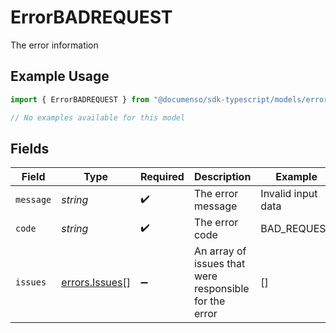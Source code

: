 # ErrorBADREQUEST

The error information

## Example Usage

```typescript
import { ErrorBADREQUEST } from "@documenso/sdk-typescript/models/errors";

// No examples available for this model
```

## Fields

| Field                                                  | Type                                                   | Required                                               | Description                                            | Example                                                |
| ------------------------------------------------------ | ------------------------------------------------------ | ------------------------------------------------------ | ------------------------------------------------------ | ------------------------------------------------------ |
| `message`                                              | *string*                                               | :heavy_check_mark:                                     | The error message                                      | Invalid input data                                     |
| `code`                                                 | *string*                                               | :heavy_check_mark:                                     | The error code                                         | BAD_REQUEST                                            |
| `issues`                                               | [errors.Issues](../../models/errors/issues.md)[]       | :heavy_minus_sign:                                     | An array of issues that were responsible for the error | []                                                     |